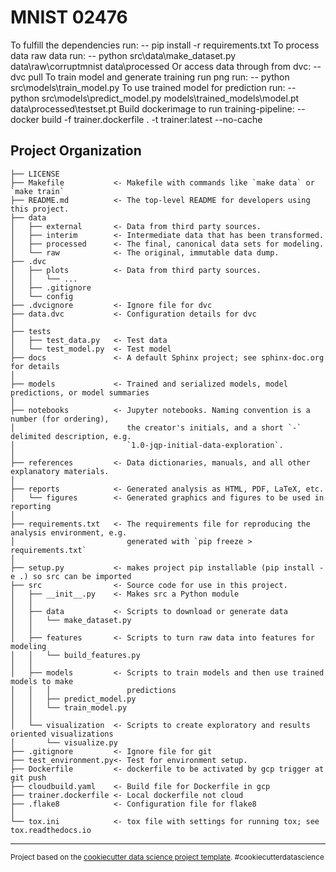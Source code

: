 MNIST 02476
==============================


To fulfill the dependencies run:
-- pip install -r requirements.txt
To process data raw data run:
-- python src\data\make_dataset.py data\raw\corruptmnist data\processed
Or access data through from dvc:
-- dvc pull
To train model and generate training run png run:
-- python src\models\train_model.py
To use trained model for prediction run:
-- python src\models\predict_model.py models\trained_models\model.pt data\processed\testset.pt
Build dockerimage to run training-pipeline:
-- docker build -f trainer.dockerfile . -t trainer:latest --no-cache

Project Organization
------------

    ├── LICENSE
    ├── Makefile           <- Makefile with commands like `make data` or `make train`
    ├── README.md          <- The top-level README for developers using this project.
    ├── data
    │   ├── external       <- Data from third party sources.
    │   ├── interim        <- Intermediate data that has been transformed.
    │   ├── processed      <- The final, canonical data sets for modeling.
    │   └── raw            <- The original, immutable data dump.
    ├── .dvc
    │   ├── plots          <- Data from third party sources.
    │   │   └── ...
    │   ├── .gitignore
    │   └── config
    ├── .dvcignore         <- Ignore file for dvc
    ├── data.dvc           <- Configuration details for dvc
    │
    ├── tests
    │   ├── test_data.py   <- Test data
    │   └── test_model.py  <- Test model
    ├── docs               <- A default Sphinx project; see sphinx-doc.org for details
    │
    ├── models             <- Trained and serialized models, model predictions, or model summaries
    │
    ├── notebooks          <- Jupyter notebooks. Naming convention is a number (for ordering),
    │                         the creator's initials, and a short `-` delimited description, e.g.
    │                         `1.0-jqp-initial-data-exploration`.
    │
    ├── references         <- Data dictionaries, manuals, and all other explanatory materials.
    │
    ├── reports            <- Generated analysis as HTML, PDF, LaTeX, etc.
    │   └── figures        <- Generated graphics and figures to be used in reporting
    │
    ├── requirements.txt   <- The requirements file for reproducing the analysis environment, e.g.
    │                         generated with `pip freeze > requirements.txt`
    │
    ├── setup.py           <- makes project pip installable (pip install -e .) so src can be imported
    ├── src                <- Source code for use in this project.
    │   ├── __init__.py    <- Makes src a Python module
    │   │
    │   ├── data           <- Scripts to download or generate data
    │   │   └── make_dataset.py
    │   │
    │   ├── features       <- Scripts to turn raw data into features for modeling
    │   │   └── build_features.py
    │   │
    │   ├── models         <- Scripts to train models and then use trained models to make
    │   │   │                 predictions
    │   │   ├── predict_model.py
    │   │   └── train_model.py
    │   │
    │   └── visualization  <- Scripts to create exploratory and results oriented visualizations
    │       └── visualize.py
    ├── .gitignore         <- Ignore file for git
    ├── test_environment.py<- Test for environment setup.
    ├── Dockerfile         <- dockerfile to be activated by gcp trigger at git push
    ├── cloudbuild.yaml    <- Build file for Dockerfile in gcp
    ├── trainer.dockerfile <- Local dockerfile not cloud
    ├── .flake8            <- Configuration file for flake8
    │
    └── tox.ini            <- tox file with settings for running tox; see tox.readthedocs.io


--------

<p><small>Project based on the <a target="_blank" href="https://drivendata.github.io/cookiecutter-data-science/">cookiecutter data science project template</a>. #cookiecutterdatascience</small></p>
